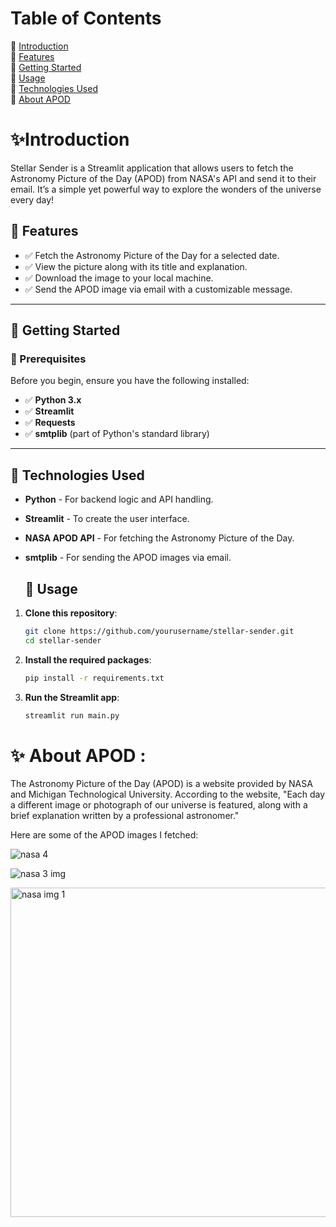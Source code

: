 # Table of Contents
🔶 [Introduction](#-introduction)  
🔶 [Features](#features)  
🔶 [Getting Started](#-getting-started)  
🔶 [Usage](#-usage)  
🔶 [Technologies Used](#-technologies-used)  
🔶 [About APOD](#-about-apod)

# ✨Introduction
Stellar Sender is a Streamlit application that allows users to fetch the Astronomy Picture of the Day (APOD) from NASA's API and send it to their email. It’s a simple yet powerful way to explore the wonders of the universe every day!

## 🔶 Features
- ✅ Fetch the Astronomy Picture of the Day for a selected date.
- ✅ View the picture along with its title and explanation.
- ✅ Download the image to your local machine.
- ✅ Send the APOD image via email with a customizable message.

---

## 🔶 Getting Started

### 🔸 Prerequisites
Before you begin, ensure you have the following installed:
- ✅ **Python 3.x**
- ✅ **Streamlit**
- ✅ **Requests**
- ✅ **smtplib** (part of Python's standard library)

---
## 🔶 Technologies Used
- **Python** - For backend logic and API handling.
- **Streamlit** - To create the user interface.
- **NASA APOD API** - For fetching the Astronomy Picture of the Day.
- **smtplib** - For sending the APOD images via email.
  

  ## 🔶 Usage

1. **Clone this repository**:

    ```bash
    git clone https://github.com/yourusername/stellar-sender.git
    cd stellar-sender
    ```

2. **Install the required packages**:

    ```bash
    pip install -r requirements.txt
    ```

3. **Run the Streamlit app**:

    ```bash
    streamlit run main.py


# ✨ About APOD : 
The Astronomy Picture of the Day (APOD) is a website provided by NASA and Michigan Technological University. According to the website, "Each day a different image or photograph of our universe is featured, along with a brief explanation written by a professional astronomer."

Here are some of the APOD images I fetched:

![nasa 4](https://github.com/shrutiparmar2003/Nasa-APOD/assets/145827392/b670bd06-3240-4931-b8f6-5b172e7fb083)

![nasa 3 img](https://github.com/shrutiparmar2003/Nasa-APOD/assets/145827392/8858622e-7543-4a81-a1dd-67a25fe36dfa)

<img width="527" alt="nasa img 1" src="https://github.com/shrutiparmar2003/Nasa-APOD/assets/145827392/3782eec7-35f3-4cf3-aec7-dc2edca1ffc0">

